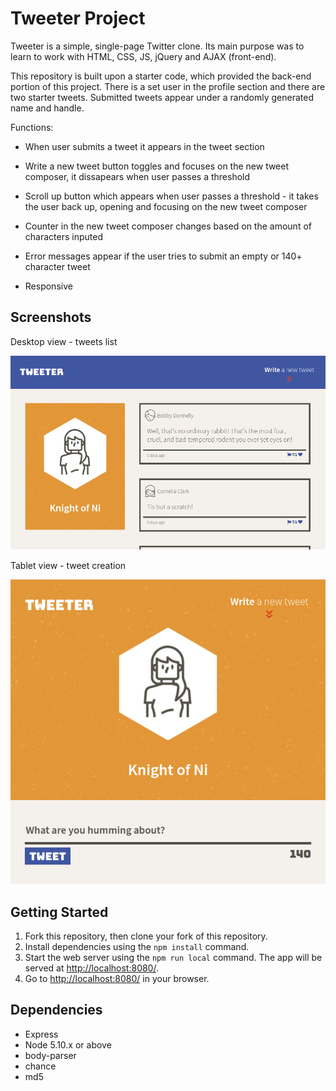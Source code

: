 # Tweeter Project

Tweeter is a simple, single-page Twitter clone. Its main purpose was to learn to work with HTML, CSS, JS, jQuery and AJAX (front-end).

This repository is built upon a starter code, which provided the back-end portion of this project. There is a set user in the profile section and there are two starter tweets. Submitted tweets appear under a randomly generated name and handle.

Functions:
* When user submits a tweet it appears in the tweet section

* Write a new tweet button toggles and focuses on the new tweet composer, it dissapears when user passes a threshold

* Scroll up button which appears when user passes a threshold - it takes the user back up, opening and focusing on the new tweet composer
* Counter in the new tweet composer changes based on the amount of characters inputed
* Error messages appear if the user tries to submit an empty or 140+ character tweet
* Responsive

## Screenshots

Desktop view - tweets list

!["Screenshot of desktop view - tweets list"](https://github.com/maggieholbling/tweeter/blob/master/docs/desktop-view.png?raw=true)

Tablet view - tweet creation

!["Screenshot of tablet view - tweet creation"](https://github.com/maggieholbling/tweeter/blob/master/docs/tablet-view.png?raw=true)

## Getting Started

1. Fork this repository, then clone your fork of this repository.
2. Install dependencies using the `npm install` command.
3. Start the web server using the `npm run local` command. The app will be served at <http://localhost:8080/>.
4. Go to <http://localhost:8080/> in your browser.

## Dependencies

- Express
- Node 5.10.x or above
- body-parser
- chance
- md5